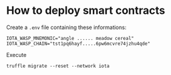 # How to deploy smart contracts

Create a `.env` file containing these informations:

```
IOTA_WASP_MNEMONIC="angle ...... meadow cereal"
IOTA_WASP_CHAIN="tst1pq6hayf.....6pw6mcvre74jzhu4qde"
```

Execute

```
truffle migrate --reset --network iota
```
